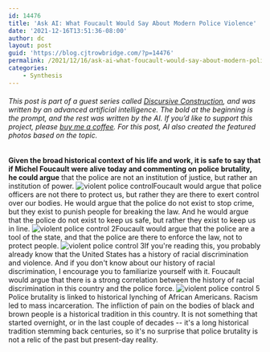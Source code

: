 ```yaml
---
id: 14476
title: 'Ask AI: What Foucault Would Say About Modern Police Violence'
date: '2021-12-16T13:51:36-08:00'
author: dc
layout: post
guid: 'https://blog.cjtrowbridge.com/?p=14476'
permalink: /2021/12/16/ask-ai-what-foucault-would-say-about-modern-police-violence/
categories:
    - Synthesis
---
```


###### This post is part of a guest series called [Discursive Construction](https://blog.cjtrowbridge.com/2021/11/24/discursive-construction-ai-generated-essays-and-analysis/), and was written by an advanced artificial intelligence. The bold at the beginning is the prompt, and the rest was written by the AI. If you’d like to support this project, please [buy me a coffee](https://www.buymeacoffee.com/cjtrowbridge). For this post, AI also created the featured photos based on the topic.

**Given the broad historical context of his life and work, it is safe to say that if Michel Foucault were alive today and commenting on police brutality, he could argue** that the police are not an institution of justice, but rather an institution of power. ![violent police control](https://blog.cjtrowbridge.com/wp-content/uploads/2021/12/violent-police-control-1-1.jpg)Foucault would argue that police officers are not there to protect us, but rather they are there to exert control over our bodies. He would argue that the police do not exist to stop crime, but they exist to punish people for breaking the law. And he would argue that the police do not exist to keep us safe, but rather they exist to keep us in line. ![violent police control 2](https://blog.cjtrowbridge.com/wp-content/uploads/2021/12/violent-police-control-1-2-1-1.jpg)Foucault would argue that the police are a tool of the state, and that the police are there to enforce the law, not to protect people. ![violent police control 3](https://blog.cjtrowbridge.com/wp-content/uploads/2021/12/violent-police-control-1-3-1-1.jpg)If you're reading this, you probably already know that the United States has a history of racial discrimination and violence. And if you don't know about our history of racial discrimination, I encourage you to familiarize yourself with it. Foucault would argue that there is a strong correlation between the history of racial discrimination in this country and the police force. ![violent police control 5](https://blog.cjtrowbridge.com/wp-content/uploads/2021/12/violent-police-control-1-5-1-1.jpg)Police brutality is linked to historical lynching of African Americans. Racism led to mass incarceration. The infliction of pain on the bodies of black and brown people is a historical tradition in this country. It is not something that started overnight, or in the last couple of decades -- it's a long historical tradition stemming back centuries, so it's no surprise that police brutality is not a relic of the past but present-day reality.